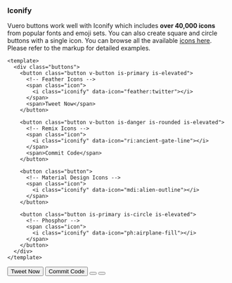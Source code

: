 ### Iconify

Vuero buttons work well with Iconify which includes **over 40,000 icons**
from popular fonts and emoji sets.
You can also create square and circle buttons with a single icon.
You can browse all the available [icons here](https://icones.netlify.app/).
Please refer to the markup for detailed examples.

<!--code-->

```vue
<template>
  <div class="buttons">
    <button class="button v-button is-primary is-elevated">
      <!-- Feather Icons -->
      <span class="icon">
        <i class="iconify" data-icon="feather:twitter"></i>
      </span>
      <span>Tweet Now</span>
    </button>

    <button class="button v-button is-danger is-rounded is-elevated">
      <!-- Remix Icons -->
      <span class="icon">
        <i class="iconify" data-icon="ri:ancient-gate-line"></i>
      </span>
      <span>Commit Code</span>
    </button>

    <button class="button">
      <!-- Material Design Icons -->
      <span class="icon">
        <i class="iconify" data-icon="mdi:alien-outline"></i>
      </span>
    </button>

    <button class="button is-primary is-circle is-elevated">
      <!-- Phosphor -->
      <span class="icon">
        <i class="iconify" data-icon="ph:airplane-fill"></i>
      </span>
    </button>
  </div>
</template>
```

<!--/code-->

<!--example-->

<div class="buttons">
  <button 
    class="button v-button is-primary is-elevated" 
  >
    <span class="icon">
      <i class="iconify" data-icon="feather:twitter"></i>
    </span>
    <span class="text">Tweet Now</span>
  </button>
  <button
    class="button v-button is-danger is-rounded is-elevated" 
  >
    <span class="icon">
      <i class="iconify" data-icon="ri:ancient-gate-line"></i>
    </span>
    <span class="text">Commit Code</span>
  </button>
  <button class="button">
    <span class="icon">
      <i class="iconify" data-icon="mdi:alien-outline"></i>
    </span>
  </button>
  <button class="button is-primary is-circle is-elevated">
    <span class="icon">
      <i class="iconify" data-icon="ph:airplane-fill"></i>
    </span>
  </button>
</div>

<!--/example-->
